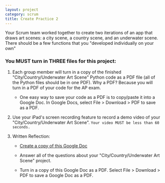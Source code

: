 ```yaml
---
layout: project
category: scrum
title: Create Practice 2
---
```

Your Scrum team worked together to create two iterations of an app that draws art scenes: a city scene, a country scene, and an underwater scene. There should be a few functions that you "developed individually on your own"

### You MUST turn in THREE files for this project:

1. Each group member will turn in a copy of the finished "City/Country/Underwater Art Scene" Python code as a PDF file (all of the Python files should be in one PDF). Why a PDF? Because you will turn in a PDF of your code for the AP exam.

     - One easy way to save your code as a PDF is to copy/paste it into a Google Doc. In Google Docs, select File > Download > PDF to save as a PDF.

1. Use your iPad's screen recording feature to record a demo video of your "City/Country/Underwater Art Scene". ```Your video MUST be less than 60 seconds.```

1. Written Reflection:
    - [Create a copy of this Google Doc](https://docs.google.com/document/d/1eG56W2PL-lHfIf58z5y8nN5wpdgjaA6HQ2pIwR8bmko/copy)

    - Answer all of the questions about your "City/Country/Underwater Art Scene" project.

    - Turn in a copy of this Google Doc as a PDF. Select File > Download > PDF to save a Google Doc as a PDF.
